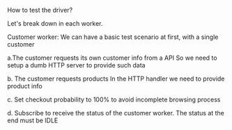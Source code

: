 ﻿How to test the driver?

Let's break down in each worker.

Customer worker:
We can have a basic test scenario at first, with a single customer

a.The customer requests its own customer info from a API
  So we need to setup a dumb HTTP server to provide such data

b. The customer requests products
   In the HTTP handler we need to provide product info

c. Set checkout probability to 100% to avoid incomplete browsing process

d. Subscribe to receive the status of the customer worker.
   The status at the end must be IDLE

